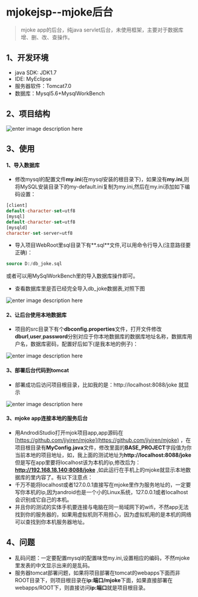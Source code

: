 # mjokejsp--mjoke后台

> mjoke app的后台，纯java servlet后台，未使用框架，主要对于数据库增、删、改、查操作。


## 1、开发环境

* java SDK: JDK1.7
* IDE: MyEclipse
* 服务器软件：Tomcat7.0
* 数据库：Mysql5.6+MysqlWorkBench

## 2、项目结构

![enter image description here](http://img.blog.csdn.net/20150918143202630)

## 3、使用

#### 1、导入数据库

* 修改mysql的配置文件**my.ini**(在mysql安装的根目录下)，如果没有**my.ini**,则将MySQL安装目录下的my-default.ini复制为my.ini,然后在my.ini添加如下编码设置：

```sql
[client]
default-character-set=utf8
[mysql]
default-character-set=utf8
[mysqld]
character-set-server=utf8
```

* 导入项目WebRoot里sql目录下有**.sql**文件,可以用命令行导入(注意路径要正确)：

```sql
source D:/db_joke.sql
```

或者可以用MySqlWorkBench里的导入数据库操作即可。

* 查看数据库里是否已经完全导入db_joke数据表,对照下图

![enter image description here](http://7xknpe.com1.z0.glb.clouddn.com/mjoke1.png)

#### 2、让后台使用本地数据库

* 项目的src目录下有个**dbconfig.properties**文件，打开文件修改**dburl**,**user**,**password**分别对应于你本地数据库的数据库地址名称，数据库用户名，数据库密码，配置好后如下(是我本地的例子)：

![enter image description here](http://7xknpe.com1.z0.glb.clouddn.com/mjoke2.png)


#### 3、部署后台代码到tomcat

* 部署成功后访问项目根目录，比如我的是：http://localhost:8088/joke 就显示

![enter image description here](http://7xknpe.com1.z0.glb.clouddn.com/mjoke3.png)

#### 3、mjoke app连接本地的服务后台

* 用AndrodiStudio打开mjok项目app,app源码在[https://github.com/jiyiren/mjoke](https://github.com/jiyiren/mjoke) ，在项目根目录有**MyConfig.java**文件，修改里面的**BASE_PROJECT**字段值为你当前本地的项目地址，如，我上面的测试地址为**http://localhost:8088/joke** 但是写在app里要将localhost该为本机的ip,修改后为：**http://192.168.18.140:8088/joke** ,如此运行在手机上的mjoke就显示本地数据库的里内容了。有以下注意点：
* 千万不能将localhost或者127.0.0.1直接写在mjoke里作为服务地址的，一定要写你本机的ip,因为android也是一个小的Linux系统，127.0.0.1或者localhost会识别成它自己的本机。
* 并且你的测试的实体手机要连接与电脑在同一局域网下的wifi，不然app无法找到你的服务器的，如果用虚拟机则不用担心，因为虚拟机用的是本机的网络可以查找到你本机服务器地址。

## 4、问题

* 乱码问题：一定要配置mysql的配置味觉my.ini,设置相应的编码，不然mjoke里发表的中文显示出来的是乱码。
* 服务器tomcat部署问题，如果将项目部署在tomcat的webapps下面而非ROOT目录下，则项目根目录在**ip:端口/mjoke**下面，如果直接部署在webapps/ROOT下，则直接访问**ip:端口**就是项目根目录。


